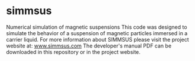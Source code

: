 # simmsus
Numerical simulation of magnetic suspensions
This code was designed to simulate the behavior of a suspension of magnetic particles immersed in a carrier liquid.
For more information about SIMMSUS please visit the project website at: www.simmsus.com
The developer's manual PDF can be downloaded in this repository or in the project website.
